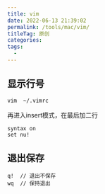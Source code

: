 ```yaml
---
title: vim
date: 2022-06-13 21:39:02
permalink: /tools/mac/vim/
titleTag: 原创
categories:
tags:
  - 
---
```


## 显示行号

```sh
vim  ~/.vimrc
```

再进入insert模式，在最后加二行

```vim
syntax on
set nu!
```
## 退出保存
```vim
q!  // 退出不保存
wq  // 保持退出